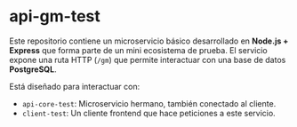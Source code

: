 # api-gm-test

Este repositorio contiene un microservicio básico desarrollado en **Node.js + Express** que forma parte de un mini ecosistema de prueba. El servicio expone una ruta HTTP (`/gm`) que permite interactuar con una base de datos **PostgreSQL**.

Está diseñado para interactuar con:

- `api-core-test`: Microservicio hermano, también conectado al cliente.
- `client-test`: Un cliente frontend que hace peticiones a este servicio.
